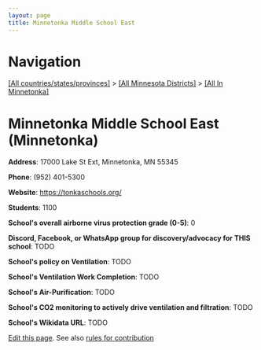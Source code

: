 ```yaml
---
layout: page
title: Minnetonka Middle School East
---
```

# Navigation

[[All countries/states/provinces]](../../..) > [[All Minnesota Districts]](../..) > [[All In Minnetonka]](..)

# Minnetonka Middle School East (Minnetonka)

**Address**: 17000 Lake St Ext, Minnetonka, MN 55345

**Phone**: (952) 401-5300

**Website**: <https://tonkaschools.org/>

**Students**: 1100

**School's overall airborne virus protection grade (0-5)**: 0

**Discord, Facebook, or WhatsApp group for discovery/advocacy for THIS school**: TODO

**School's policy on Ventilation**: TODO

**School's Ventilation Work Completion**: TODO

**School's Air-Purification**: TODO

**School's CO2 monitoring to actively drive ventilation and filtration**: TODO

**School's Wikidata URL**: TODO


[Edit this page](https://github.com/ventilate-schools/MN/edit/main/./Minnetonka/Minnetonka_Middle_School_East.md). See also [rules for contribution](../../../contribution-rules/)
